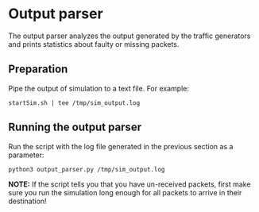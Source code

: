# Output parser

The output parser analyzes the output generated by the traffic generators and prints statistics about faulty or missing packets.

## Preparation

Pipe the output of simulation to a text file. For example:

`startSim.sh | tee /tmp/sim_output.log`

## Running the output parser

Run the script with the log file generated in the previous section as a parameter:

`python3 output_parser.py /tmp/sim_output.log`

**NOTE:** If the script tells you that you have un-received packets, first make sure you run the simulation long enough for all packets to arrive in their destination!

